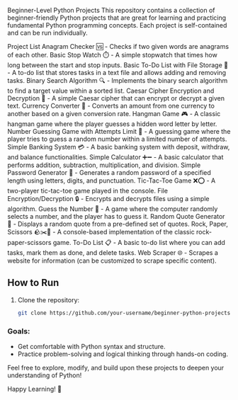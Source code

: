 
Beginner-Level Python Projects
This repository contains a collection of beginner-friendly Python projects that are great for learning and practicing fundamental Python programming concepts. Each project is self-contained and can be run individually.

Project List
Anagram Checker 🆚 - Checks if two given words are anagrams of each other.
Basic Stop Watch ⏱️ - A simple stopwatch that times how long between the start and stop inputs.
Basic To-Do List with File Storage 📝 - A to-do list that stores tasks in a text file and allows adding and removing tasks.
Binary Search Algorithm 🔍 - Implements the binary search algorithm to find a target value within a sorted list.
Caesar Cipher Encryption and Decryption 🔐 - A simple Caesar cipher that can encrypt or decrypt a given text.
Currency Converter 💱 - Converts an amount from one currency to another based on a given conversion rate.
Hangman Game 🎮 - A classic hangman game where the player guesses a hidden word letter by letter.
Number Guessing Game with Attempts Limit 🎯 - A guessing game where the player tries to guess a random number within a limited number of attempts.
Simple Banking System 💳 - A basic banking system with deposit, withdraw, and balance functionalities.
Simple Calculator ➕➖ - A basic calculator that performs addition, subtraction, multiplication, and division.
Simple Password Generator 🔑 - Generates a random password of a specified length using letters, digits, and punctuation.
Tic-Tac-Toe Game ❌⭕ - A two-player tic-tac-toe game played in the console.
File Encryption/Decryption 🔒 - Encrypts and decrypts files using a simple algorithm.
Guess the Number 🤔 - A game where the computer randomly selects a number, and the player has to guess it.
Random Quote Generator 💬 - Displays a random quote from a pre-defined set of quotes.
Rock, Paper, Scissors 🪨✂️📄 - A console-based implementation of the classic rock-paper-scissors game.
To-Do List 📋 - A basic to-do list where you can add tasks, mark them as done, and delete tasks.
Web Scraper 🌐 - Scrapes a website for information (can be customized to scrape specific content).
## How to Run

1. Clone the repository:
   ```bash
   git clone https://github.com/your-username/beginner-python-projects.git


### Goals:
- Get comfortable with Python syntax and structure.
- Practice problem-solving and logical thinking through hands-on coding.

Feel free to explore, modify, and build upon these projects to deepen your understanding of Python!

Happy Learning! 🎉
